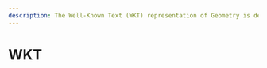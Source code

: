 ```yaml
---
description: The Well-Known Text (WKT) representation of Geometry is designed to exchange geometry data in ASCII form. This section has articles on WKT in MariaDB
---
```


# WKT

